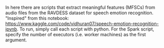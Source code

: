 In here there are scripts that extract meaningful features (MFSCs) from audio files from the RAVDESS dataset for speech emotion recognition. 
"Inspired" from this notebook: https://www.kaggle.com/code/vidhuran07/speech-emotion-recognition-ipynb.
To run, simply call each script with python. For the Spark script, specify the number of executors (i.e. worker machines) as the first argument.
